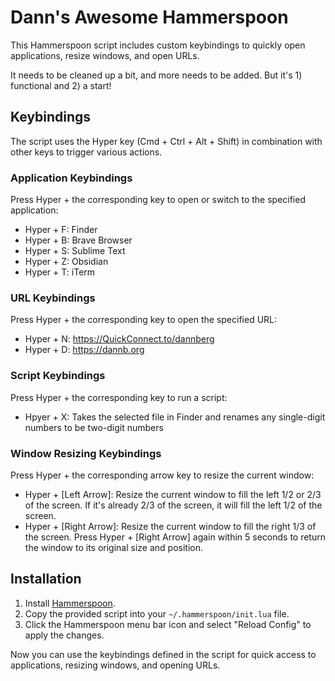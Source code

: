 # Dann's Awesome Hammerspoon

This Hammerspoon script includes custom keybindings to quickly open applications, resize windows, and open URLs.

It needs to be cleaned up a bit, and more needs to be added. But it's 1) functional and 2) a start!

## Keybindings

The script uses the Hyper key (Cmd + Ctrl + Alt + Shift) in combination with other keys to trigger various actions.

### Application Keybindings

Press Hyper + the corresponding key to open or switch to the specified application:

- Hyper + F: Finder
- Hyper + B: Brave Browser
- Hyper + S: Sublime Text
- Hyper + Z: Obsidian
- Hyper + T: iTerm

### URL Keybindings

Press Hyper + the corresponding key to open the specified URL:

- Hyper + N: https://QuickConnect.to/dannberg
- Hyper + D: https://dannb.org

### Script Keybindings

Press Hyper + the corresponding key to run a script:

- Hpyer + X: Takes the selected file in Finder and renames any single-digit numbers to be two-digit numbers

### Window Resizing Keybindings

Press Hyper + the corresponding arrow key to resize the current window:

- Hyper + [Left Arrow]: Resize the current window to fill the left 1/2 or 2/3 of the screen. If it's already 2/3 of the screen, it will fill the left 1/2 of the screen.
- Hyper + [Right Arrow]: Resize the current window to fill the right 1/3 of the screen. Press Hyper + [Right Arrow] again within 5 seconds to return the window to its original size and position.

## Installation

1. Install [Hammerspoon](https://www.hammerspoon.org/).
2. Copy the provided script into your `~/.hammerspoon/init.lua` file.
3. Click the Hammerspoon menu bar icon and select "Reload Config" to apply the changes.

Now you can use the keybindings defined in the script for quick access to applications, resizing windows, and opening URLs.
